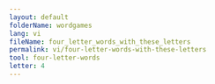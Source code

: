 ```yaml
---
layout: default
folderName: wordgames
lang: vi
fileName: four_letter_words_with_these_letters
permalink: vi/four-letter-words-with-these-letters
tool: four-letter-words
letter: 4
---
```

